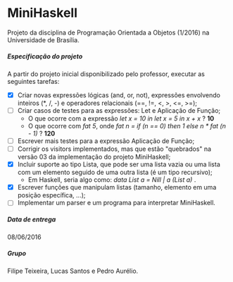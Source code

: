 MiniHaskell
==========
Projeto da disciplina de Programação Orientada a Objetos (1/2016) na Universidade de Brasília.

##### Especificação do projeto
A partir do projeto inicial disponibilizado pelo professor, executar as seguintes tarefas:
- [X] Criar novas expressões lógicas (and, or, not), expressões envolvendo inteiros (*, /, -) e operadores relacionais (==, !=, <, >, <=, >=);
- [ ] Criar casos de testes para as expressões: Let e Aplicação de Função;
  * O que ocorre com a expressão *let x = 10 in let x = 5 in x + x* ? **10**
  * O que ocorre com *fat 5*, onde *fat n = if (n == 0) then 1 else n * fat (n - 1)* ? **120**
- [ ] Escrever mais testes para a expressão Aplicação de Função;
- [ ] Corrigir os visitors implementados, mas que estão "quebrados" na versão 03 da implementação do projeto MiniHaskell;
- [X] Incluir suporte ao tipo Lista, que pode ser uma lista vazia ou uma lista com um elemento seguido de uma outra lista (é um tipo recursivo); 
  * Em Haskell, seria algo como: *data List a = Nill | a (List a)* .
- [X] Escrever funções que manipulam listas (tamanho, elemento em uma posição específica, ...);
- [ ] Implementar um parser e um programa para interpretar MiniHaskell.

##### Data de entrega
08/06/2016

##### Grupo
Filipe Teixeira, Lucas Santos e Pedro Aurélio.
